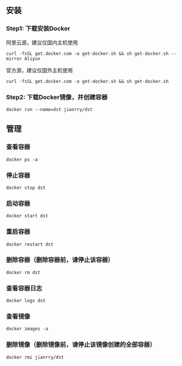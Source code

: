 ## 安装

### Step1: 下载安装Docker

阿里云源，建议仅国内主机使用

```
curl -fsSL get.docker.com -o get-docker.sh && sh get-docker.sh --mirror Aliyun
```

官方源，建议仅国外主机使用

```
curl -fsSL get.docker.com -o get-docker.sh && sh get-docker.sh
```

### Step2: 下载Docker镜像，并创建容器

```
docker run --name=dst jianrry/dst
```

## 管理

### 查看容器

```
docker ps -a
```

### 停止容器

```
docker stop dst
```

### 启动容器

```
docker start dst
```

### 重启容器

```
docker restart dst
```

### 删除容器（删除容器前，请停止该容器）

```
docker rm dst
```

### 查看容器日志

```
docker logs dst
```

### 查看镜像

```
docker images -a
```

### 删除镜像（删除镜像前，请停止该镜像创建的全部容器）

```
docker rmi jianrry/dst
```

 





